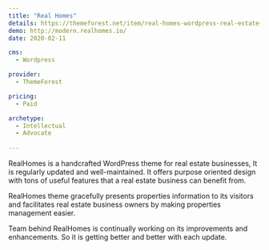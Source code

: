 ```yaml
---
title: "Real Homes"
details: https://themeforest.net/item/real-homes-wordpress-real-estate-theme/5373914
demo: http://modern.realhomes.io/
date: 2020-02-11

cms: 
  - Wordpress

provider: 
  - ThemeForest

pricing:
  - Paid

archetype:
  - Intellectual
  - Advocate
  
---
```


RealHomes is a handcrafted WordPress theme for real estate businesses, It is regularly updated and well-maintained. It offers purpose oriented design with tons of useful features that a real estate business can benefit from.

RealHomes theme gracefully presents properties information to its visitors and facilitates real estate business owners by making properties management easier.

Team behind RealHomes is continually working on its improvements and enhancements. So it is getting better and better with each update.
